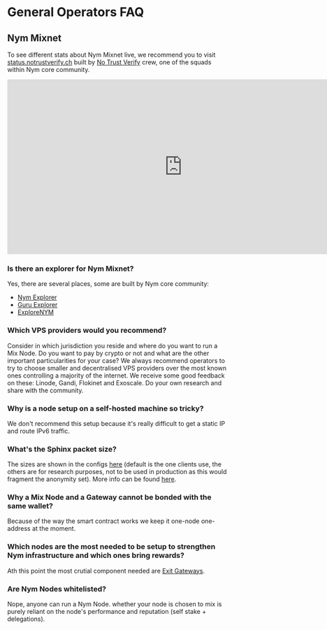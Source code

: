 # General Operators FAQ

## Nym Mixnet

To see different stats about Nym Mixnet live, we recommend you to visit [status.notrustverify.ch](https://status.notrustverify.ch/d/CW3L7dVVk/nym-mixnet?orgId=1) built by [No Trust Verify](https://notrustverify.ch/) crew, one of the squads within Nym core community.

<iframe src="https://status.notrustverify.ch/d-solo/CW3L7dVVk/nym-mixnet?orgId=1&from=1702215592419&to=1704807592419&panelId=12" width="800" height="400" frameborder="0"></iframe>


### Is there an explorer for Nym Mixnet?

Yes, there are several places, some are built by Nym core community:

* [Nym Explorer](https://explorer.nymtech.net/)
* [Guru Explorer](https://mixnet.explorers.guru/)
* [ExploreNYM](https://explorenym.net/)

### Which VPS providers would you recommend?

Consider in which jurisdiction you reside and where do you want to run a Mix Node. Do you want to pay by crypto or not and what are the other important particularities for your case? We always recommend operators to try to choose smaller and decentralised VPS providers over the most known ones controlling a majority of the internet. We receive some good feedback on these: Linode, Gandi, Flokinet and Exoscale. Do your own research and share with the community.

### Why is a node setup on a self-hosted machine so tricky?

We don't recommend this setup because it's really difficult to get a static IP and route IPv6 traffic.

### What's the Sphinx packet size?

The sizes are shown in the configs [here](https://github.com/nymtech/nym/blob/develop/common/nymsphinx/params/src/packet_sizes.rs#L32) (default is the one clients use, the others are for research purposes, not to be used in production as this would fragment the anonymity set). More info can be found [here](https://github.com/nymtech/nym/blob/develop/common/nymsphinx/anonymous-replies/src/reply_surb.rs#L80).

### Why a Mix Node and a Gateway cannot be bonded with the same wallet?

Because of the way the smart contract works we keep it one-node one-address at the moment.

### Which nodes are the most needed to be setup to strengthen Nym infrastructure and which ones bring rewards?

Ath this point the most crutial component needed are [Exit Gateways](../legal/exit-gateway.md).

### Are Nym Nodes whitelisted?

Nope, anyone can run a Nym Node. whether your node is chosen to mix is purely reliant on the node's performance and reputation (self stake + delegations).


